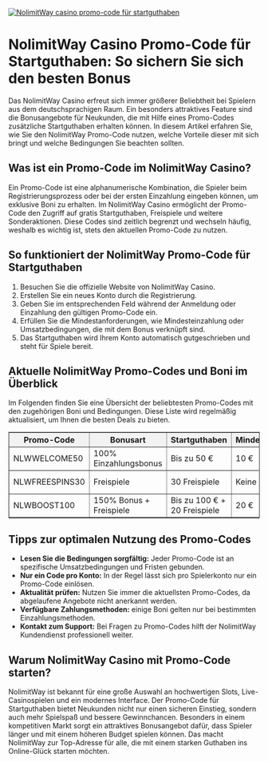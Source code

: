 [![NolimitWay casino promo-code für startguthaben](https://123-caf.pages.dev/gitsignup.png)](https://vrmoo.ru/Bt82HjjY)

<h1>NolimitWay Casino Promo-Code für Startguthaben: So sichern Sie sich den besten Bonus</h1>  <p>Das NolimitWay Casino erfreut sich immer größerer Beliebtheit bei Spielern aus dem deutschsprachigen Raum. Ein besonders attraktives Feature sind die Bonusangebote für Neukunden, die mit Hilfe eines Promo-Codes zusätzliche Startguthaben erhalten können. In diesem Artikel erfahren Sie, wie Sie den NolimitWay Promo-Code nutzen, welche Vorteile dieser mit sich bringt und welche Bedingungen Sie beachten sollten.</p>  <h2>Was ist ein Promo-Code im NolimitWay Casino?</h2> <p>Ein Promo-Code ist eine alphanumerische Kombination, die Spieler beim Registrierungsprozess oder bei der ersten Einzahlung eingeben können, um exklusive Boni zu erhalten. Im NolimitWay Casino ermöglicht der Promo-Code den Zugriff auf gratis Startguthaben, Freispiele und weitere Sonderaktionen. Diese Codes sind zeitlich begrenzt und wechseln häufig, weshalb es wichtig ist, stets den aktuellen Promo-Code zu nutzen.</p>  <h2>So funktioniert der NolimitWay Promo-Code für Startguthaben</h2> <ol>   <li>Besuchen Sie die offizielle Website von NolimitWay Casino.</li>   <li>Erstellen Sie ein neues Konto durch die Registrierung.</li>   <li>Geben Sie im entsprechenden Feld während der Anmeldung oder Einzahlung den gültigen Promo-Code ein.</li>   <li>Erfüllen Sie die Mindestanforderungen, wie Mindesteinzahlung oder Umsatzbedingungen, die mit dem Bonus verknüpft sind.</li>   <li>Das Startguthaben wird Ihrem Konto automatisch gutgeschrieben und steht für Spiele bereit.</li> </ol>  <h2>Aktuelle NolimitWay Promo-Codes und Boni im Überblick</h2> <p>Im Folgenden finden Sie eine Übersicht der beliebtesten Promo-Codes mit den zugehörigen Boni und Bedingungen. Diese Liste wird regelmäßig aktualisiert, um Ihnen die besten Deals zu bieten.</p>  <table border="1" cellpadding="8" cellspacing="0" style="border-collapse: collapse; width: 100%; max-width: 600px;">   <thead>     <tr style="background-color: #f2f2f2;">       <th>Promo-Code</th>       <th>Bonusart</th>       <th>Startguthaben</th>       <th>Mindesteinzahlung</th>       <th>Umsatzbedingungen</th>     </tr>   </thead>   <tbody>     <tr>       <td>NLWWELCOME50</td>       <td>100% Einzahlungsbonus</td>       <td>Bis zu 50 €</td>       <td>10 €</td>       <td>30x Bonusbetrag</td>     </tr>     <tr>       <td>NLWFREESPINS30</td>       <td>Freispiele</td>       <td>30 Freispiele</td>       <td>Keine</td>       <td>25x Gewinn aus Freispielen</td>     </tr>     <tr>       <td>NLWBOOST100</td>       <td>150% Bonus + Freispiele</td>       <td>Bis zu 100 € + 20 Freispiele</td>       <td>20 €</td>       <td>35x Bonusbetrag</td>     </tr>   </tbody> </table>  <h2>Tipps zur optimalen Nutzung des Promo-Codes</h2> <ul>   <li><strong>Lesen Sie die Bedingungen sorgfältig:</strong> Jeder Promo-Code ist an spezifische Umsatzbedingungen und Fristen gebunden.</li>   <li><strong>Nur ein Code pro Konto:</strong> In der Regel lässt sich pro Spielerkonto nur ein Promo-Code einlösen.</li>   <li><strong>Aktualität prüfen:</strong> Nutzen Sie immer die aktuellsten Promo-Codes, da abgelaufene Angebote nicht anerkannt werden.</li>   <li><strong>Verfügbare Zahlungsmethoden:</strong> einige Boni gelten nur bei bestimmten Einzahlungsmethoden.</li>   <li><strong>Kontakt zum Support:</strong> Bei Fragen zu Promo-Codes hilft der NolimitWay Kundendienst professionell weiter.</li> </ul>  <h2>Warum NolimitWay Casino mit Promo-Code starten?</h2> <p>NolimitWay ist bekannt für eine große Auswahl an hochwertigen Slots, Live-Casinospielen und ein modernes Interface. Der Promo-Code für Startguthaben bietet Neukunden nicht nur einen sicheren Einstieg, sondern auch mehr Spielspaß und bessere Gewinnchancen. Besonders in einem kompetitiven Markt sorgt ein attraktives Bonusangebot dafür, dass Spieler länger und mit einem höheren Budget spielen können. Das macht NolimitWay zur Top-Adresse für alle, die mit einem starken Guthaben ins Online-Glück starten möchten.</p>